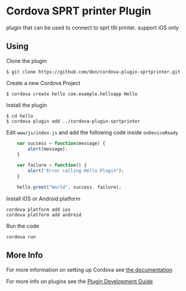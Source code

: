 # Cordova SPRT printer Plugin

plugin that can be used to connect to sprt t9i printer.
support iOS only


## Using
Clone the plugin

    $ git clone https://github.com/don/cordova-plugin-sprtprinter.git

Create a new Cordova Project

    $ cordova create hello com.example.helloapp Hello
    
Install the plugin

    $ cd hello
    $ cordova plugin add ../cordova-plugin-sprtprinter
    

Edit `www/js/index.js` and add the following code inside `onDeviceReady`

```js
    var success = function(message) {
        alert(message);
    }

    var failure = function() {
        alert("Error calling Hello Plugin");
    }

    hello.greet("World", success, failure);
```

Install iOS or Android platform

    cordova platform add ios
    cordova platform add android
    
Run the code

    cordova run 

## More Info

For more information on setting up Cordova see [the documentation](http://cordova.apache.org/docs/en/4.0.0/guide_cli_index.md.html#The%20Command-Line%20Interface)

For more info on plugins see the [Plugin Development Guide](http://cordova.apache.org/docs/en/4.0.0/guide_hybrid_plugins_index.md.html#Plugin%20Development%20Guide)
